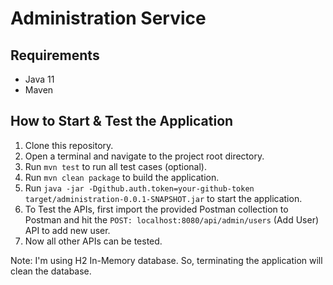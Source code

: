 # Administration Service
## Requirements
- Java 11
- Maven

## How to Start & Test the Application

1. Clone this repository.
2. Open a terminal and navigate to the project root directory.
3. Run `mvn test` to run all test cases (optional).
4. Run `mvn clean package` to build the application.
5. Run `java -jar -Dgithub.auth.token=your-github-token target/administration-0.0.1-SNAPSHOT.jar` to start the application.
6. To Test the APIs, first import the provided Postman collection to Postman and hit the `POST: localhost:8080/api/admin/users` (Add User) API to add new user.
7. Now all other APIs can be tested.

Note: I'm using H2 In-Memory database. So, terminating the application will clean the database.